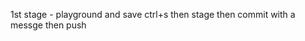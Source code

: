 1st stage - playground <where codes are written> and save ctrl+s
then stage  <stge ur codes>
then commit with a messge 
then push